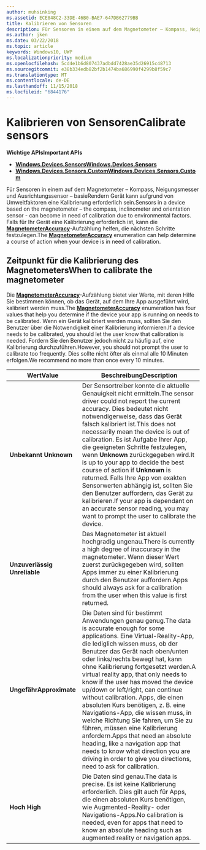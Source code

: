 ```yaml
---
author: muhsinking
ms.assetid: ECE848C2-33DE-46B0-BAE7-647DB62779BB
title: Kalibrieren von Sensoren
description: Für Sensoren in einem auf dem Magnetometer – Kompass, Neigungsmesser und Ausrichtungssensor – basieRendern Gerät kann aufgrund von Umweltfaktoren eine Kalibrierung erforderlich sein.
ms.author: jken
ms.date: 03/22/2018
ms.topic: article
keywords: Windows10, UWP
ms.localizationpriority: medium
ms.openlocfilehash: 5cd4e1b6d807437adbdd7428ae35d26915c48713
ms.sourcegitcommit: e38b334edb82bf2b1474ba686990f4299b8f59c7
ms.translationtype: MT
ms.contentlocale: de-DE
ms.lasthandoff: 11/15/2018
ms.locfileid: "6844176"
---
```

# <a name="calibrate-sensors"></a><span data-ttu-id="7642d-104">Kalibrieren von Sensoren</span><span class="sxs-lookup"><span data-stu-id="7642d-104">Calibrate sensors</span></span>


**<span data-ttu-id="7642d-105">Wichtige APIs</span><span class="sxs-lookup"><span data-stu-id="7642d-105">Important APIs</span></span>**

-   [**<span data-ttu-id="7642d-106">Windows.Devices.Sensors</span><span class="sxs-lookup"><span data-stu-id="7642d-106">Windows.Devices.Sensors</span></span>**](https://msdn.microsoft.com/library/windows/apps/BR206408)
-   [**<span data-ttu-id="7642d-107">Windows.Devices.Sensors.Custom</span><span class="sxs-lookup"><span data-stu-id="7642d-107">Windows.Devices.Sensors.Custom</span></span>**](https://msdn.microsoft.com/library/windows/apps/Dn895032)

<span data-ttu-id="7642d-108">Für Sensoren in einem auf dem Magnetometer – Kompass, Neigungsmesser und Ausrichtungssensor – basieRendern Gerät kann aufgrund von Umweltfaktoren eine Kalibrierung erforderlich sein.</span><span class="sxs-lookup"><span data-stu-id="7642d-108">Sensors in a device based on the magnetometer – the compass, inclinometer and orientation sensor - can become in need of calibration due to environmental factors.</span></span> <span data-ttu-id="7642d-109">Falls für Ihr Gerät eine Kalibrierung erforderlich ist, kann die [**MagnetometerAccuracy**](https://msdn.microsoft.com/library/windows/apps/Dn297552)-Aufzählung helfen, die nächsten Schritte festzulegen.</span><span class="sxs-lookup"><span data-stu-id="7642d-109">The [**MagnetometerAccuracy**](https://msdn.microsoft.com/library/windows/apps/Dn297552) enumeration can help determine a course of action when your device is in need of calibration.</span></span>

## <a name="when-to-calibrate-the-magnetometer"></a><span data-ttu-id="7642d-110">Zeitpunkt für die Kalibrierung des Magnetometers</span><span class="sxs-lookup"><span data-stu-id="7642d-110">When to calibrate the magnetometer</span></span>

<span data-ttu-id="7642d-111">Die [**MagnetometerAccuracy**](https://msdn.microsoft.com/library/windows/apps/Dn297552)-Aufzählung bietet vier Werte, mit deren Hilfe Sie bestimmen können, ob das Gerät, auf dem Ihre App ausgeführt wird, kalibriert werden muss.</span><span class="sxs-lookup"><span data-stu-id="7642d-111">The [**MagnetometerAccuracy**](https://msdn.microsoft.com/library/windows/apps/Dn297552) enumeration has four values that help you determine if the device your app is running on needs to be calibrated.</span></span> <span data-ttu-id="7642d-112">Wenn ein Gerät kalibriert werden muss, sollten Sie den Benutzer über die Notwendigkeit einer Kalibrierung informieren.</span><span class="sxs-lookup"><span data-stu-id="7642d-112">If a device needs to be calibrated, you should let the user know that calibration is needed.</span></span> <span data-ttu-id="7642d-113">Fordern Sie den Benutzer jedoch nicht zu häufig auf, eine Kalibrierung durchzuführen.</span><span class="sxs-lookup"><span data-stu-id="7642d-113">However, you should not prompt the user to calibrate too frequently.</span></span> <span data-ttu-id="7642d-114">Dies sollte nicht öfter als einmal alle 10 Minuten erfolgen.</span><span class="sxs-lookup"><span data-stu-id="7642d-114">We recommend no more than once every 10 minutes.</span></span>

| <span data-ttu-id="7642d-115">Wert</span><span class="sxs-lookup"><span data-stu-id="7642d-115">Value</span></span>           | <span data-ttu-id="7642d-116">Beschreibung</span><span class="sxs-lookup"><span data-stu-id="7642d-116">Description</span></span>    |
| ----------------- | ------------------- |
| **<span data-ttu-id="7642d-117">Unbekannt </span><span class="sxs-lookup"><span data-stu-id="7642d-117">Unknown</span></span>**     | <span data-ttu-id="7642d-118">Der Sensortreiber konnte die aktuelle Genauigkeit nicht ermitteln.</span><span class="sxs-lookup"><span data-stu-id="7642d-118">The sensor driver could not report the current accuracy.</span></span> <span data-ttu-id="7642d-119">Dies bedeutet nicht notwendigerweise, dass das Gerät falsch kalibriert ist.</span><span class="sxs-lookup"><span data-stu-id="7642d-119">This does not necessarily mean the device is out of calibration.</span></span> <span data-ttu-id="7642d-120">Es ist Aufgabe Ihrer App, die geeigneten Schritte festzulegen, wenn **Unknown** zurückgegeben wird.</span><span class="sxs-lookup"><span data-stu-id="7642d-120">It is up to your app to decide the best course of action if **Unknown** is returned.</span></span> <span data-ttu-id="7642d-121">Falls Ihre App von exakten Sensorwerten abhängig ist, sollten Sie den Benutzer auffordern, das Gerät zu kalibrieren.</span><span class="sxs-lookup"><span data-stu-id="7642d-121">If your app is dependant on an accurate sensor reading, you may want to prompt the user to calibrate the device.</span></span> |
| **<span data-ttu-id="7642d-122">Unzuverlässig  </span><span class="sxs-lookup"><span data-stu-id="7642d-122">Unreliable</span></span>**  | <span data-ttu-id="7642d-123">Das Magnetometer ist aktuell hochgradig ungenau.</span><span class="sxs-lookup"><span data-stu-id="7642d-123">There is currently a high degree of inaccuracy in the magnetometer.</span></span> <span data-ttu-id="7642d-124">Wenn dieser Wert zuerst zurückgegeben wird, sollten Apps immer zu einer Kalibrierung durch den Benutzer auffordern.</span><span class="sxs-lookup"><span data-stu-id="7642d-124">Apps should always ask for a calibration from the user when this value is first returned.</span></span> |
| **<span data-ttu-id="7642d-125">Ungefähr</span><span class="sxs-lookup"><span data-stu-id="7642d-125">Approximate</span></span>** | <span data-ttu-id="7642d-126">Die Daten sind für bestimmt Anwendungen genau genug.</span><span class="sxs-lookup"><span data-stu-id="7642d-126">The data is accurate enough for some applications.</span></span> <span data-ttu-id="7642d-127">Eine Virtual-Reality-App, die lediglich wissen muss, ob der Benutzer das Gerät nach oben/unten oder links/rechts bewegt hat, kann ohne Kalibrierung fortgesetzt werden.</span><span class="sxs-lookup"><span data-stu-id="7642d-127">A virtual reality app, that only needs to know if the user has moved the device up/down or left/right, can continue without calibration.</span></span> <span data-ttu-id="7642d-128">Apps, die einen absoluten Kurs benötigen, z. B. eine Navigations-App, die wissen muss, in welche Richtung Sie fahren, um Sie zu führen, müssen eine Kalibrierung anfordern.</span><span class="sxs-lookup"><span data-stu-id="7642d-128">Apps that need an absolute heading, like a navigation app that needs to know what direction you are driving in order to give you directions, need to ask for calibration.</span></span> |
| **<span data-ttu-id="7642d-129">Hoch </span><span class="sxs-lookup"><span data-stu-id="7642d-129">High</span></span>**        | <span data-ttu-id="7642d-130">Die Daten sind genau.</span><span class="sxs-lookup"><span data-stu-id="7642d-130">The data is precise.</span></span> <span data-ttu-id="7642d-131">Es ist keine Kalibrierung erforderlich. Dies gilt auch für Apps, die einen absoluten Kurs benötigen, wie Augmented-Reality- oder Navigations-Apps.</span><span class="sxs-lookup"><span data-stu-id="7642d-131">No calibration is needed, even for apps that need to know an absolute heading such as augmented reality or navigation apps.</span></span> |